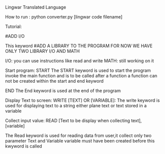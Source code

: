 Lingwar Translated Language

How to run :
python converter.py [lingwar code filename] 

Tutorial:

#ADD I/O

This keyword #ADD A LIBRARY TO THE PROGRAM FOR NOW WE HAVE ONLY TWO LIBRARY I/O
AND MATH

I/O: you can use instructions like read and write 
MATH: still working on it


Start program:
START
The START keyword is used to start the program 
invoke the main function and is to be called after a function
a function can not be created within the start and end keyword

END
The End keyword is used at the end of the program

 Display Text to screen:
 WRITE [TEXT] OR [VARIABLE]:
 The write keyword is used for displaying text to a string 
 either plane text or text stored in a variable



Collect input value:
READ [Text to be display when collecting text], [variable]

The Read keyword is used for reading data from user,it collect only two parameter
Text and Variable
variable  must have been created before this kwyword is called
